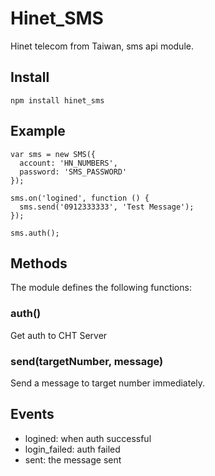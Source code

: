 # Hinet_SMS
Hinet telecom from Taiwan, sms api module.

## Install
	npm install hinet_sms

## Example

```
var sms = new SMS({
  account: 'HN_NUMBERS',
  password: 'SMS_PASSWORD'
});

sms.on('logined', function () {
  sms.send('0912333333', 'Test Message');
});

sms.auth();
```

## Methods
The module defines the following functions:

### auth()
Get auth to CHT Server

### send(targetNumber, message)
Send a message to target number immediately.

## Events

* logined: when auth successful
* login_failed: auth failed
* sent: the message sent
